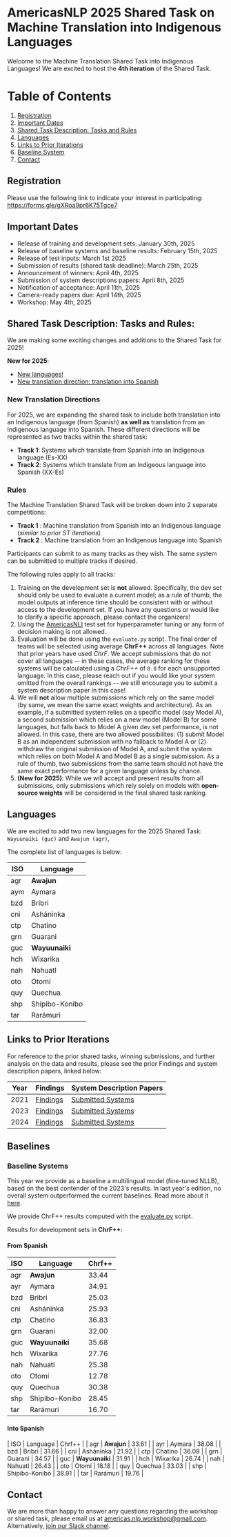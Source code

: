 # AmericasNLP 2025 Shared Task on Machine Translation into Indigenous Languages

Welcome to the Machine Translation Shared Task into Indigenous Languages! We are excited to host the **4th iteration** of the Shared Task. 


# Table of Contents
1. [Registration](#registration)
2. [Important Dates](#important_dates)
3. [Shared Task Description: Tasks and Rules](#shared-task-description-tasks-and-rules)
4. [Languages](#languages)
5. [Links to Prior Iterations](#links-to-prior-iterations)
6. [Baseline System](#baselines)
7. [Contact](#contact)

## Registration

Please use the following link to indicate your interest in participating: https://forms.gle/gXRoa9pr6K75Tgce7

## Important Dates
- Release of training and development sets: January 30th, 2025
- Release of baseline systems and baseline results: February 15th, 2025
- Release of test inputs: March 1st 2025
- Submission of results (shared task deadline): March 25th, 2025
- Announcement of winners: April 4th, 2025
- Submission of system descriptions papers: April 8th, 2025
- Notification of acceptance: April 11th, 2025
- Camera-ready papers due: April 14th, 2025
- Workshop: May 4th, 2025


## Shared Task Description: Tasks and Rules:

We are making some exciting changes and additions to the Shared Task for 2025!

**New for 2025**:

- [New languages!](#languages)
- [New translation direction: translation into Spanish](#new-translation-directions)


### New Translation Directions

For 2025, we are expanding the shared task to include both translation into an Indigenous language (from Spanish) **as well as** translation from an Indigenous language into Spanish. These different directions will be represented as two tracks within the shared task:

- **Track 1**: Systems which translate from Spanish into an Indigenous language (Es-XX)
- **Track 2**: Systems which translate from an Indigeous language into Spanish (XX-Es)


### Rules

The Machine Translation Shared Task will be broken down into 2 separate competitions:

- **Track 1** : Machine translation from Spanish into an Indigenous language (*similar to prior ST iterations*)
- **Track 2** : Machine translation from an Indigenous language into Spanish

Participants can submit to as many tracks as they wish. The same system can be submitted to multiple tracks if desired.

The following rules apply to all tracks:

1. Training on the development set is **not** allowed. Specifically, the dev set should only be used to evaluate a current model; as a rule of thumb, the model outputs at inference time should be consistent with or without access to the development set. If you have any questions or would like to clarify a specific approach, please contact the organizers!   
2. Using the [AmericasNLI](https://aclanthology.org/2022.acl-long.435.pdf) test set for hyperparameter tuning or any form of decision making is not allowed. 
3. Evaluation will be done using the `evaluate.py` script. The final order of teams will be selected using average **ChrF++** across all languages. Note that prior years have used *ChrF*. We accept submissions that do not cover all languages -- in these cases, the average ranking for these systems will be calculated using a *ChrF++* of `0.0` for each unsupported language. In this case, please reach out if you would like your system omitted from the overall rankings -- we still encourage you to submit a system description paper in this case!
4. We will **not** allow multiple submissions which rely on the same model (by same, we mean the same exact weights and architecture). As an example, if a submitted system relies on a specific model (say Model A), a second submission which relies on a new model (Model B) for some languages, but falls back to Model A given dev set performance, is not allowed. In this case, there are two allowed possibilites: (1) submit Model B as an independent submission with no fallback to Model A or (2) withdraw the original submission of Model A, and submit the system which relies on both Model A and Model B as a single submission. As a rule of thumb, two submissions from the same team should not have the same exact performance for a given language unless by chance.
5. **(New for 2025)**: While we will accept and present results from all submissions, only submissions which rely solely on models with **open-source weights** will be considered in the final shared task ranking.



## Languages

We are excited to add two new languages for the 2025 Shared Task: `Wayuunaiki (guc)` and `Awajun (agr)`, 

The complete list of languages is below:

| ISO| Language |
---|---|
agr | **Awajun**
aym | Aymara 
bzd |Bribri
cni | Asháninka 
ctp | Chatino 
grn | Guarani 
guc | **Wayuunaiki**
hch | Wixarika 
nah | Nahuatl 
oto | Otomí 
quy | Quechua 
shp | Shipibo-Konibo 
tar | Rarámuri 

## Links to Prior Iterations

For reference to the prior shared tasks, winning submissions, and further analysis on the data and results, please see the prior Findings and system description papers, linked below:

| Year | Findings | System Description Papers |
|--|--|--|
| 2021| [Findings](https://aclanthology.org/2021.americasnlp-1.23/) | [Submitted Systems](https://aclanthology.org/volumes/2021.americasnlp-1/) |
| 2023| [Findings](https://aclanthology.org/2023.americasnlp-1.23/) | [Submitted Systems](https://aclanthology.org/volumes/2023.americasnlp-1/) |
| 2024| [Findings](https://aclanthology.org/2024.americasnlp-1.28/) | [Submitted Systems](https://aclanthology.org/volumes/2024.americasnlp-1/) |

## Baselines

### Baseline Systems 

This year we provide as a baseline a multilingual model (fine-tuned NLLB), based on the best contender of the 2023's results. In last year's edition, no overall system outperformed the current baselines. Read more about it [here](https://aclanthology.org/2023.americasnlp-1.21/).

We provide ChrF++ results computed with the [evaluate.py](evaluate.py) script.

Results for development sets in **ChrF++**: 

#### From Spanish

| ISO| Language | Chrf++ |
| --|--|--|
| agr | **Awajun** | 33.44 |
| ayr | Aymara | 34.91 |
| bzd | Bribri | 25.03 |
| cni | Asháninka | 25.93 |
| ctp | Chatino | 36.83 |
| grn | Guarani | 32.00 |
| guc | **Wayuunaiki** | 35.68 |
| hch | Wixarika | 27.76 |
| nah | Nahuatl | 25.38 |
| oto | Otomí | 12.78 |
| quy | Quechua | 30.38 |
| shp | Shipibo-Konibo | 28.45 |
| tar | Rarámuri | 16.70 |

#### Into Spanish

| ISO | Language | Chrf++ |
| agr | **Awajun** | 33.61 |
| ayr | Aymara | 38.08 |
| bzd | Bribri | 31.66 |
| cni | Asháninka | 21.92 |
| ctp | Chatino | 36.09 |
| grn | Guarani | 34.57 |
| guc | **Wayuunaiki** | 31.91 |
| hch | Wixarika | 26.74 |
| nah | Nahuatl | 26.43 |
| oto | Otomí | 18.18 |
| quy | Quechua | 33.03 |
| shp | Shipibo-Konibo | 38.91 |
| tar | Rarámuri | 19.76 |

## Contact

We are more than happy to answer any questions regarding the workshop or shared task, please email us at [americas.nlp.workshop@gmail.com](malito:americas.nlp.workshop@gmail.com). Alternatively, [join our Slack channel](https://join.slack.com/t/americasnlp/shared_invite/zt-2c3lstrpe-n6DXqZyGVXVqDaGiM7mbHA).